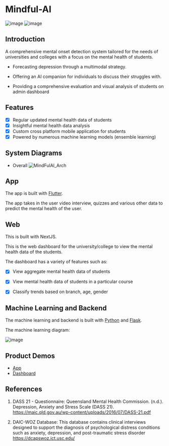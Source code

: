 # Mindful-AI

![image](https://github.com/ahmedfahim21/Mindful-AI/assets/99824146/8112b265-1946-4aae-bcab-24c5e7e96bab)
![image](https://github.com/ahmedfahim21/Mindful-AI/assets/99824146/6d9f6c7b-696f-4904-b27b-6eecfd404971)



## Introduction

A comprehensive mental onset detection system tailored for the needs of universities and colleges with a focus on the mental health of students.

- Forecasting depression through a multimodal strategy.

- Offering an AI companion for individuals to discuss their struggles with.

- Providing a comprehensive evaluation and visual analysis of students on admin dashboard


## Features

- [x] Regular updated mental health data of students
- [x] Insightful mental health data analysis
- [x] Custom cross platform mobile application for students
- [x] Powered by numerous machine learning models (ensemble learning)

## System Diagrams

- Overall
![MindFulAI_Arch](https://github.com/ahmedfahim21/Mindful-AI/assets/108116233/fe465370-49fa-4d81-8115-5dae2663ef29)



## App

The app is built with [Flutter](https://flutter.dev/).

The app takes in the user video interview, quizzes and various other data to predict the mental health of the user.

## Web

This is built with NextJS.

This is the web dashboard for the university/college to view the mental health data of the students.

The dashboard has a variety of features such as:

- [x] View aggregate mental health data of students
- [x] View mental health data of students in a particular course
- [x] Classify trends based on branch, age, gender


## Machine Learning and Backend

The machine learning and backend is built with [Python](https://www.python.org/) and [Flask](https://flask.palletsprojects.com/en/1.1.x/).

The machine learning diagram:

 ![image](https://github.com/ahmedfahim21/Mindful-AI/assets/99824146/daf8e7d2-1e02-434a-a0af-1e9640d92a85)



## Product Demos

- [App](https://app.supademo.com/demo/clnzu8nq85137pedvf7cg5g7p)
- [Dashboard](https://app.supademo.com/demo/2XthgTOFVJYIYPVHqjCtK)

## References

1. DASS 21 - Questionnaire:
Queensland Mental Health Commission. (n.d.). Depression, Anxiety and Stress Scale (DASS 21).
https://maic.qld.gov.au/wp-content/uploads/2016/07/DASS-21.pdf

2. DAIC-WOZ Database:
This database contains clinical interviews designed to support the diagnosis of psychological distress conditions such as anxiety, depression, and post-traumatic stress disorder
https://dcapswoz.ict.usc.edu/



